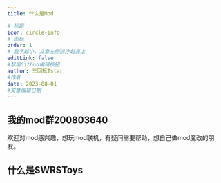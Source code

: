 ```yaml
---
title: 什么是Mod

# 标题
icon: circle-info
# 图标
order: 1
# 数字越小，文章左侧排序越靠上
editLink: false
#禁用Github编辑按钮
author: 三回転Tstar
#作者
date: 2023-08-01
#文章编辑日期
---
```


## **我的mod群200803640**
欢迎对mod感兴趣，想玩mod联机，有疑问需要帮助，想自己做mod魔改的朋友。

## **什么是SWRSToys**

